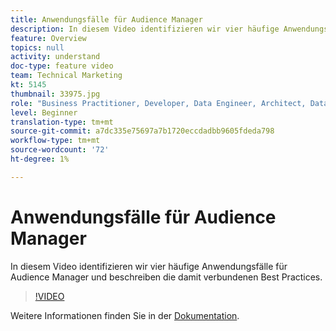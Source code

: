 ```yaml
---
title: Anwendungsfälle für Audience Manager
description: In diesem Video identifizieren wir vier häufige Anwendungsfälle für Audience Manager und beschreiben die damit verbundenen Best Practices.
feature: Overview
topics: null
activity: understand
doc-type: feature video
team: Technical Marketing
kt: 5145
thumbnail: 33975.jpg
role: "Business Practitioner, Developer, Data Engineer, Architect, Data Architect, Administrator, Leader"
level: Beginner
translation-type: tm+mt
source-git-commit: a7dc335e75697a7b1720eccdadbb9605fdeda798
workflow-type: tm+mt
source-wordcount: '72'
ht-degree: 1%

---
```



# Anwendungsfälle für Audience Manager

In diesem Video identifizieren wir vier häufige Anwendungsfälle für Audience Manager und beschreiben die damit verbundenen Best Practices.

>[!VIDEO](https://video.tv.adobe.com/v/33975/?quality=12)

Weitere Informationen finden Sie in der [Dokumentation](https://docs.adobe.com/content/help/en/audience-manager/user-guide/aam-home.html).
